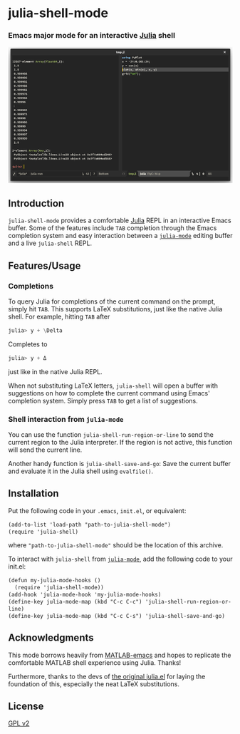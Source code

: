 # julia-shell-mode
### Emacs major mode for an interactive [Julia](http://julialang.org/) shell
![Screenshot](./img/screenshot.png)

## Introduction

`julia-shell-mode` provides a comfortable [Julia](http://julialang.org/) REPL
in an interactive Emacs buffer. Some of the features include `TAB` completion
through the Emacs completion system and easy interaction between a
[`julia-mode`](https://github.com/JuliaLang/julia/blob/master/contrib/julia-mode.el)
editing buffer and a live `julia-shell` REPL.

## Features/Usage

### Completions

To query Julia for completions of the current command on the prompt, simply hit
`TAB`. This supports LaTeX substitutions, just like the native Julia shell. For
example, hitting `TAB` after

```julia
julia> y + \Delta
```

Completes to
```julia
julia> y + Δ
```
just like in the native Julia REPL.

When not substituting LaTeX letters, `julia-shell` will open a buffer with
suggestions on how to complete the current command using Emacs' completion
system. Simply press `TAB` to get a list of suggestions.

### Shell interaction from `julia-mode`

You can use the function `julia-shell-run-region-or-line` to send the current
region to the Julia interpreter. If the region is not active, this function
will send the current line.

Another handy function is `julia-shell-save-and-go`: Save the current buffer
and evaluate it in the Julia shell using `evalfile()`.

## Installation

Put the following code in your `.emacs`, `init.el`, or equivalent:
```elisp
(add-to-list 'load-path "path-to-julia-shell-mode")
(require 'julia-shell)
```
where `"path-to-julia-shell-mode"` should be the location of this archive.

To interact with `julia-shell` from
[`julia-mode`](https://github.com/JuliaLang/julia/blob/master/contrib/julia-mode.el),
add the following code to your init.el:
```elisp
(defun my-julia-mode-hooks ()
  (require 'julia-shell-mode))
(add-hook 'julia-mode-hook 'my-julia-mode-hooks)
(define-key julia-mode-map (kbd "C-c C-c") 'julia-shell-run-region-or-line)
(define-key julia-mode-map (kbd "C-c C-s") 'julia-shell-save-and-go)
```

## Acknowledgments

This mode borrows heavily from
[MATLAB-emacs](http://matlab-emacs.sourceforge.net/) and hopes to replicate the
comfortable MATLAB shell experience using Julia. Thanks!

Furthermore, thanks to the devs of
[the original julia.el](https://github.com/JuliaLang/julia/blob/master/contrib/julia-mode.el)
for laying the foundation of this, especially the neat LaTeX substitutions.

## License

[GPL v2](http://www.gnu.org/old-licenses/gpl-2.0.txt)
